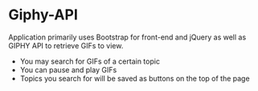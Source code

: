 # Giphy-API

Application primarily uses Bootstrap for front-end and jQuery as well as GIPHY API to retrieve GIFs to view. 

- You may search for GIFs of a certain topic
- You can pause and play GIFs
- Topics you search for will be saved as buttons on the top of the page
